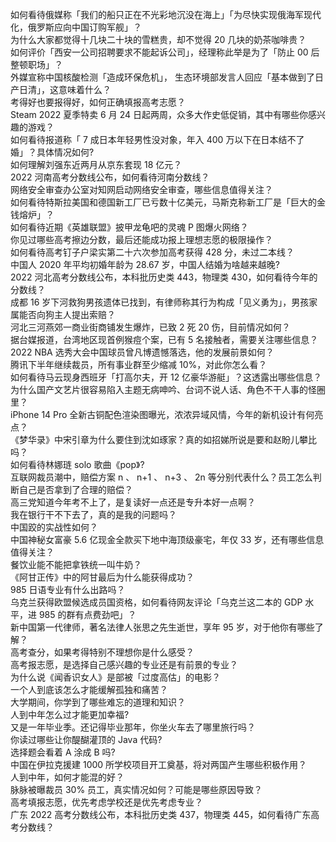 如何看待俄媒称「我们的船只正在不光彩地沉没在海上」「为尽快实现俄海军现代化，俄罗斯应向中国订购军舰」？  
为什么大家都觉得十几块二十块的雪糕贵，却不觉得 20 几块的奶茶咖啡贵？  
如何评价「西安一公司招聘要求不能起诉公司」，经理称此举是为了「防止 00 后整顿职场」？  
外媒宣称中国核酸检测「造成环保危机」， 生态环境部发言人回应「基本做到了日产日清」，这意味着什么？  
考得好也要报得好，如何正确填报高考志愿？  
Steam 2022 夏季特卖 6 月 24 日起两周，众多大作史低促销，其中有哪些你感兴趣的游戏？  
如何看待报道称「 7 成日本年轻男性没对象，年入 400 万以下在日本结不了婚」？具体情况如何?  
如何理解刘强东近两月从京东套现 18 亿元？  
2022 河南高考分数线公布，如何看待河南分数线？  
网络安全审查办公室对知网启动网络安全审查，哪些信息值得关注？  
如何看待特斯拉美国和德国新工厂已亏数十亿美元，马斯克称新工厂是「巨大的金钱熔炉」？  
如何看待近期《英雄联盟》披甲龙龟吧的灵魂 P 图爆火网络？  
你见过哪些高考擦边分数，最后还能成功报上理想志愿的极限操作？  
如何看待高考钉子户梁实第二十六次参加高考获得 428 分，未过二本线？  
中国人 2020 年平均初婚年龄为 28.67 岁，中国人结婚为啥越来越晚?  
2022 河北高考分数线公布，本科批历史类 443，物理类 430，如何看待今年的分数线？  
成都  16 岁下河救狗男孩遗体已找到，有律师称其行为构成「见义勇为」，男孩家属能否向狗主人提出索赔？  
河北三河燕郊一商业街商铺发生爆炸，已致 2 死 20 伤，目前情况如何？  
据台媒报道，台湾地区现首例猴痘个案，已有 5 名接触者，需要关注哪些信息？  
2022 NBA 选秀大会中国球员曾凡博遗憾落选，他的发展前景如何？  
腾讯下半年继续裁员，所有事业群至少缩减 10%，对此你怎么看？  
如何看待马云现身西班牙「打高尔夫，开 12 亿豪华游艇」？这透露出哪些信息？  
为什么国产文艺片很容易陷入主题无病呻吟、台词不说人话、角色不干人事的怪圈里？  
iPhone 14 Pro 全新古铜配色渲染图曝光，浓浓异域风情，今年的新机设计有何亮点？  
《梦华录》中宋引章为什么要住到沈如琢家？真的如招娣所说是要和赵盼儿攀比吗？  
如何看待林娜琏 solo 歌曲《pop》?  
互联网裁员潮中，赔偿方案 n 、 n+1 、 n+3 、 2n 等分别代表什么？员工怎么判断自己是否拿到了合理的赔偿？  
高三党知道今年考不上了，是复读好一点还是专升本好一点啊？  
我在银行干不下去了，真的是我的问题吗？  
中国跤的实战性如何？  
中国神秘女富豪 5.6 亿现金全款买下地中海顶级豪宅，年仅 33 岁，还有哪些信息值得关注？  
餐饮业能不能把拿铁统一叫牛奶？  
《阿甘正传》中的阿甘最后为什么能获得成功？  
985 日语专业有什么出路吗？  
乌克兰获得欧盟候选成员国资格，如何看待网友评论「乌克兰这二本的 GDP 水平，进 985 的群有点费劲吧」？  
新中国第一代律师，著名法律人张思之先生逝世，享年 95 岁，对于他你有哪些了解？  
高考查分，如果考得特别不理想你是什么感受？  
高考报志愿，是选择自己感兴趣的专业还是有前景的专业？  
为什么说《闻香识女人》是部被「过度高估」的电影？  
一个人到底该怎么才能缓解孤独和痛苦？  
大学期间，你学到了哪些难忘的道理和知识？  
人到中年怎么过才能更加幸福?  
又是一年毕业季。还记得毕业那年，你坐火车去了哪里旅行吗？  
你读过哪些让你醍醐灌顶的 Java 代码?  
选择题会看着 A 涂成 B 吗?  
中国在伊拉克援建 1000 所学校项目开工奠基，将对两国产生哪些积极作用？  
人到中年，如何才能混的好？  
脉脉被曝裁员 30% 员工，真实情况如何？可能是哪些原因导致？  
高考填报志愿，优先考虑学校还是优先考虑专业？  
广东 2022 高考分数线公布，本科批历史类 437，物理类 445，如何看待广东高考分数线？  
